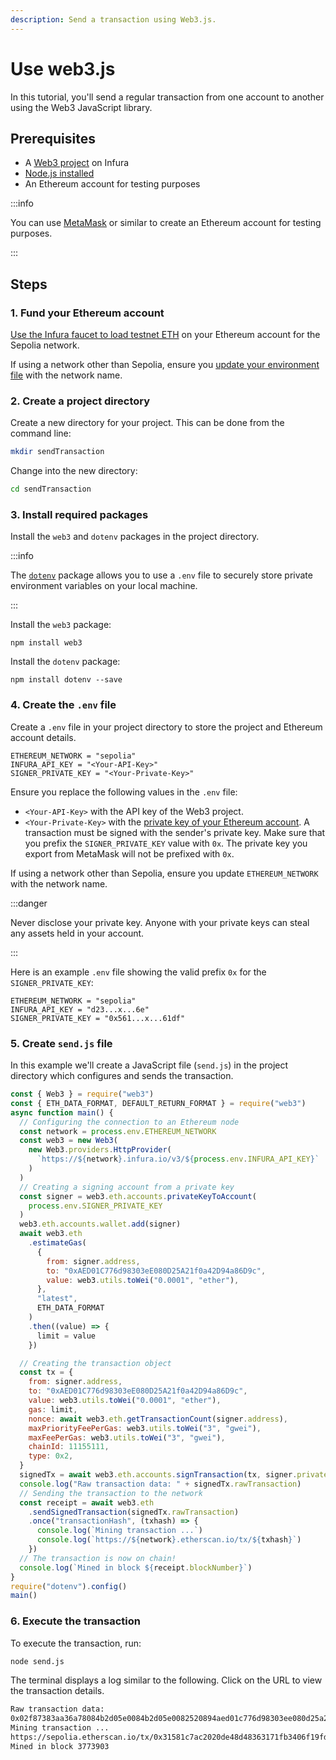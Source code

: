 ```yaml
---
description: Send a transaction using Web3.js.
---
```


# Use web3.js

In this tutorial, you'll send a regular transaction from one account to another using the Web3 JavaScript library.

## Prerequisites

- A [Web3 project](../../../../../developer-tools/dashboard/get-started/create-api/) on Infura
- [Node.js installed](https://nodejs.org/en/download/)
- An Ethereum account for testing purposes

:::info

You can use [MetaMask](https://metamask.io) or similar to create an Ethereum account for testing purposes.

:::

## Steps

### 1. Fund your Ethereum account

[Use the Infura faucet to load testnet ETH](https://www.infura.io/faucet) on your Ethereum account for the Sepolia network.

If using a network other than Sepolia, ensure you [update your environment file](#4-create-the-env-file) with the network name.

### 2. Create a project directory

Create a new directory for your project. This can be done from the command line:

```bash
mkdir sendTransaction
```

Change into the new directory:

```bash
cd sendTransaction
```

### 3. Install required packages

Install the `web3` and `dotenv` packages in the project directory.

:::info

The [`dotenv`](../../../how-to/javascript-dotenv.md) package allows you to use a `.env` file to securely store private environment variables on your local machine.

:::

Install the `web3` package:

```
npm install web3
```

Install the `dotenv` package:

```
npm install dotenv --save
```

### 4. Create the `.env` file

Create a `.env` file in your project directory to store the project and Ethereum account details.

```text
ETHEREUM_NETWORK = "sepolia"
INFURA_API_KEY = "<Your-API-Key>"
SIGNER_PRIVATE_KEY = "<Your-Private-Key>"
```

Ensure you replace the following values in the `.env` file:

- `<Your-API-Key>` with the API key of the Web3 project.
- `<Your-Private-Key>` with the [private key of your Ethereum account](https://metamask.zendesk.com/hc/en-us/articles/360015289632-How-to-Export-an-Account-Private-Key). A transaction must be signed with the sender's private key. Make sure that you prefix the `SIGNER_PRIVATE_KEY` value with `0x`. The private key you export from MetaMask will not be prefixed with `0x`.

If using a network other than Sepolia, ensure you update `ETHEREUM_NETWORK` with the network name.

:::danger

Never disclose your private key. Anyone with your private keys can steal any assets held in your account.

:::

Here is an example `.env` file showing the valid prefix `0x` for the `SIGNER_PRIVATE_KEY`:

```text
ETHEREUM_NETWORK = "sepolia"
INFURA_API_KEY = "d23...x...6e"
SIGNER_PRIVATE_KEY = "0x561...x...61df"
```

### 5. Create `send.js` file

In this example we'll create a JavaScript file (`send.js`) in the project directory which configures and sends the transaction.

```javascript showLineNumbers
const { Web3 } = require("web3")
const { ETH_DATA_FORMAT, DEFAULT_RETURN_FORMAT } = require("web3")
async function main() {
  // Configuring the connection to an Ethereum node
  const network = process.env.ETHEREUM_NETWORK
  const web3 = new Web3(
    new Web3.providers.HttpProvider(
      `https://${network}.infura.io/v3/${process.env.INFURA_API_KEY}`
    )
  )
  // Creating a signing account from a private key
  const signer = web3.eth.accounts.privateKeyToAccount(
    process.env.SIGNER_PRIVATE_KEY
  )
  web3.eth.accounts.wallet.add(signer)
  await web3.eth
    .estimateGas(
      {
        from: signer.address,
        to: "0xAED01C776d98303eE080D25A21f0a42D94a86D9c",
        value: web3.utils.toWei("0.0001", "ether"),
      },
      "latest",
      ETH_DATA_FORMAT
    )
    .then((value) => {
      limit = value
    })

  // Creating the transaction object
  const tx = {
    from: signer.address,
    to: "0xAED01C776d98303eE080D25A21f0a42D94a86D9c",
    value: web3.utils.toWei("0.0001", "ether"),
    gas: limit,
    nonce: await web3.eth.getTransactionCount(signer.address),
    maxPriorityFeePerGas: web3.utils.toWei("3", "gwei"),
    maxFeePerGas: web3.utils.toWei("3", "gwei"),
    chainId: 11155111,
    type: 0x2,
  }
  signedTx = await web3.eth.accounts.signTransaction(tx, signer.privateKey)
  console.log("Raw transaction data: " + signedTx.rawTransaction)
  // Sending the transaction to the network
  const receipt = await web3.eth
    .sendSignedTransaction(signedTx.rawTransaction)
    .once("transactionHash", (txhash) => {
      console.log(`Mining transaction ...`)
      console.log(`https://${network}.etherscan.io/tx/${txhash}`)
    })
  // The transaction is now on chain!
  console.log(`Mined in block ${receipt.blockNumber}`)
}
require("dotenv").config()
main()
```

### 6. Execute the transaction

To execute the transaction, run:

```bash
node send.js
```

The terminal displays a log similar to the following. Click on the URL to view the transaction details.

```html
Raw transaction data:
0x02f87383aa36a78084b2d05e0084b2d05e0082520894aed01c776d98303ee080d25a21f0a42d94a86d9c865af3107a400080c080a058b88e1e01517ecaab0349f838aa07cbc90297679b2bbf2f48fa6f53b02ae358a00564373fe50e923d87f1da8d7805533c71cf81af32d66b3b2f45e972e4896fde
Mining transaction ...
https://sepolia.etherscan.io/tx/0x31581c7ac2020de48d48363171fb3406f19fd14e67575695dafba51295959049
Mined in block 3773903
```
